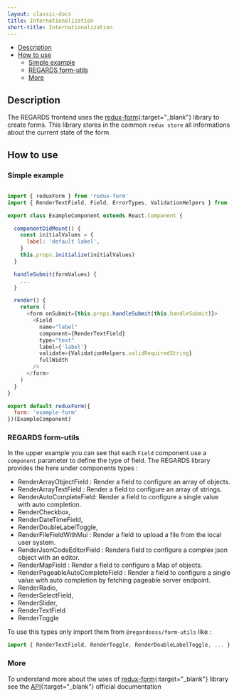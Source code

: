 ```yaml
---
layout: classic-docs
title: Internationalization
short-title: Internationalization
---
```


<!-- START doctoc generated TOC please keep comment here to allow auto update -->
<!-- DON'T EDIT THIS SECTION, INSTEAD RE-RUN doctoc TO UPDATE -->


- [Description](#description)
- [How to use](#how-to-use)
  - [Simple example](#simple-example)
  - [REGARDS form-utils](#regards-form-utils)
  - [More](#more)

<!-- END doctoc generated TOC please keep comment here to allow auto update -->

## Description

The REGARDS frontend uses the [redux-form](https://redux-form.com/6.8.0/){:target="_blank"} library to create forms.
This library stores in the common `redux store` all informations about the current state of the form.

## How to use

### Simple example

```javascript

import { reduxForm } from 'redux-form'
import { RenderTextField, Field, ErrorTypes, ValidationHelpers } from `@regardsoss/form-utils`

export class ExampleComponent extends React.Component {

  componentDidMount() {
    const initialValues = {
      label: 'default label',
    }
    this.props.initialize(initialValues)
  }

  handleSubmit(formValues) {
    ...
  }

  render() {
    return (
      <form onSubmit={this.props.handleSubmit(this.handleSubmit)}>
        <Field
          name="label"
          component={RenderTextField}
          type="text"
          label={'label'}
          validate={ValidationHelpers.validRequiredString}
          fullWidth
        />
      </form>
    )
  }
}

export default reduxForm({
  form: 'example-form'
})(ExampleComponent)

```

### REGARDS form-utils

In the upper example you can see that each `Field` component use a `component` parameter to define the type of field. The REGARDS
library provides the here under components types :

- RenderArrayObjectField : Render a field to configure an array of objects.
- RenderArrayTextField : Render a field to configure an array of strings.
- RenderAutoCompleteField: Render a field to configure a single value with auto completion.
- RenderCheckbox,
- RenderDateTimeField,
- RenderDoubleLabelToggle,
- RenderFileFieldWithMui : Render a field to upload a file from the local user system.
- RenderJsonCodeEditorField : Rendera  field to configure a complex json object with an editor.
- RenderMapField : Render a field to configure a Map of objects.
- RenderPageableAutoCompleteField : Render a field to configure a single value with auto completion by fetching pageable server endpoint.
- RenderRadio,
- RenderSelectField,
- RenderSlider,
- RenderTextField 
- RenderToggle


To use this types only import them from `@regardsoss/form-utils` like : 

```javascript
import { RenderTextField, RenderToggle, RenderDoubleLabelToggle, ... } from `@regardsoss/form-utils`
```

### More

To understand more about the uses of [redux-form](https://redux-form.com/6.8.0/){:target="_blank"} library see the [API](https://redux-form.com/6.8.0/docs/api/){:target="_blank"} official documentation 
